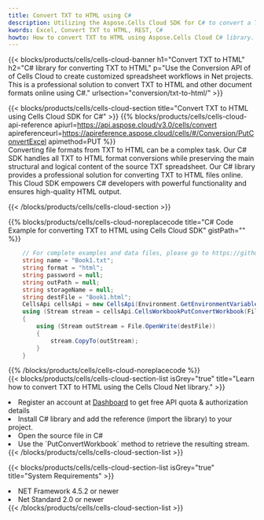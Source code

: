 ```yaml
---
title: Convert TXT to HTML using C# 
description: Utilizing the Aspose.Cells Cloud SDK for C# to convert a TXT format file to a HTML format file. 
kwords: Excel, Convert TXT to HTML, REST, C#
howto: How to convert TXT to HTML using Aspose.Cells Cloud C# library.
---
```



{{< blocks/products/cells/cells-cloud-banner h1="Convert TXT to HTML" h2="C# library for converting TXT to HTML" p="Use the Conversion API of of Cells Cloud to create customized spreadsheet workflows in Net projects. This is a professional solution to convert TXT to HTML and other document formats online using C#." urlsection="conversion/txt-to-html/" >}}

{{< blocks/products/cells/cells-cloud-section  title="Convert TXT to HTML using Cells Cloud SDK for C#" >}}
{{% blocks/products/cells/cells-cloud-api-reference  apiurl=https://api.aspose.cloud/v3.0/cells/convert  apireferenceurl=https://apireference.aspose.cloud/cells/#/Conversion/PutConvertExcel  apimethod=PUT %}}
<br/>
Converting file formats from TXT to HTML can be a complex task. Our C# SDK handles all TXT to HTML format conversions while preserving the main structural and logical content of the source TXT spreadsheet. Our C# library provides a professional solution for converting TXT to HTML files online. This Cloud SDK empowers C# developers with powerful functionality and ensures high-quality HTML output.

{{< /blocks/products/cells/cells-cloud-section >}}

{{% blocks/products/cells/cells-cloud-noreplacecode title="C# Code Example for converting TXT to HTML using Cells Cloud SDK" gistPath="" %}}
 
```cs
    // For complete examples and data files, please go to https://github.com/aspose-cells-cloud/aspose-cells-cloud-dotnet/
    string name = "Book1.txt";
    string format = "html";
    string password = null;
    string outPath = null;
    string storageName = null;
    string destFile = "Book1.html";
    CellsApi cellsApi = new CellsApi(Environment.GetEnvironmentVariable("ProductClientId"), Environment.GetEnvironmentVariable("ProductClientSecret"));
    using (Stream stream = cellsApi.CellsWorkbookPutConvertWorkbook(File.OpenRead(name), format, password, outPath, storageName))
    {
        using (Stream outStream = File.OpenWrite(destFile))
        {
            stream.CopyTo(outStream);
        }
    }
```
 
{{% /blocks/products/cells/cells-cloud-noreplacecode  %}}
<br/>
{{< blocks/products/cells/cells-cloud-section-list isGrey="true"  title="Learn how to convert TXT to HTML using the Cells Cloud Net library." >}}
<li>Register an account at <a href="https://dashboard.aspose.cloud/">Dashboard</a> to get free API quota & authorization details</li>
<li>Install C# library and add the reference (import the library) to your project.</li>
<li>Open the source file in C#</li>
<li>Use the `PutConvertWorkbook` method to retrieve the resulting stream.</li>
{{< /blocks/products/cells/cells-cloud-section-list >}}

{{< blocks/products/cells/cells-cloud-section-list isGrey="true"  title="System Requirements" >}}
<li>NET Framework 4.5.2 or newer</li>
<li>Net Standard 2.0 or newer</li>
{{< /blocks/products/cells/cells-cloud-section-list >}}
